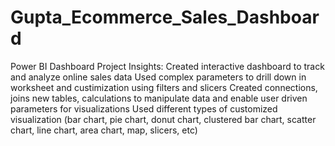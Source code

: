 # Gupta_Ecommerce_Sales_Dashboard
Power BI Dashboard
Project Insights:
Created interactive dashboard to track and analyze online sales data
Used complex parameters to drill down in worksheet and custimization using filters and slicers
Created connections, joins new tables, calculations to manipulate data and enable user driven parameters for visualizations
Used different types of customized visualization (bar chart, pie chart, donut chart, clustered bar chart, scatter chart, line chart, area chart, map, slicers, etc)
